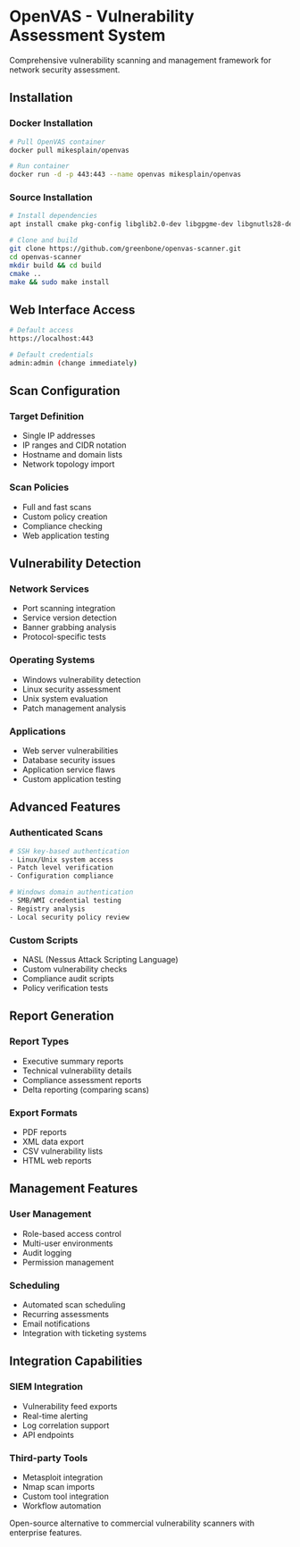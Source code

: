 # OpenVAS - Vulnerability Assessment System

Comprehensive vulnerability scanning and management framework for network security assessment.

## Installation

### Docker Installation
```bash
# Pull OpenVAS container
docker pull mikesplain/openvas

# Run container
docker run -d -p 443:443 --name openvas mikesplain/openvas
```

### Source Installation
```bash
# Install dependencies
apt install cmake pkg-config libglib2.0-dev libgpgme-dev libgnutls28-dev

# Clone and build
git clone https://github.com/greenbone/openvas-scanner.git
cd openvas-scanner
mkdir build && cd build
cmake ..
make && sudo make install
```

## Web Interface Access

```bash
# Default access
https://localhost:443

# Default credentials
admin:admin (change immediately)
```

## Scan Configuration

### Target Definition
- Single IP addresses
- IP ranges and CIDR notation
- Hostname and domain lists
- Network topology import

### Scan Policies
- Full and fast scans
- Custom policy creation
- Compliance checking
- Web application testing

## Vulnerability Detection

### Network Services
- Port scanning integration
- Service version detection
- Banner grabbing analysis
- Protocol-specific tests

### Operating Systems
- Windows vulnerability detection
- Linux security assessment
- Unix system evaluation
- Patch management analysis

### Applications
- Web server vulnerabilities
- Database security issues
- Application service flaws
- Custom application testing

## Advanced Features

### Authenticated Scans
```bash
# SSH key-based authentication
- Linux/Unix system access
- Patch level verification
- Configuration compliance

# Windows domain authentication
- SMB/WMI credential testing
- Registry analysis
- Local security policy review
```

### Custom Scripts
- NASL (Nessus Attack Scripting Language)
- Custom vulnerability checks
- Compliance audit scripts
- Policy verification tests

## Report Generation

### Report Types
- Executive summary reports
- Technical vulnerability details
- Compliance assessment reports
- Delta reporting (comparing scans)

### Export Formats
- PDF reports
- XML data export
- CSV vulnerability lists
- HTML web reports

## Management Features

### User Management
- Role-based access control
- Multi-user environments
- Audit logging
- Permission management

### Scheduling
- Automated scan scheduling
- Recurring assessments
- Email notifications
- Integration with ticketing systems

## Integration Capabilities

### SIEM Integration
- Vulnerability feed exports
- Real-time alerting
- Log correlation support
- API endpoints

### Third-party Tools
- Metasploit integration
- Nmap scan imports
- Custom tool integration
- Workflow automation

Open-source alternative to commercial vulnerability scanners with enterprise features.
